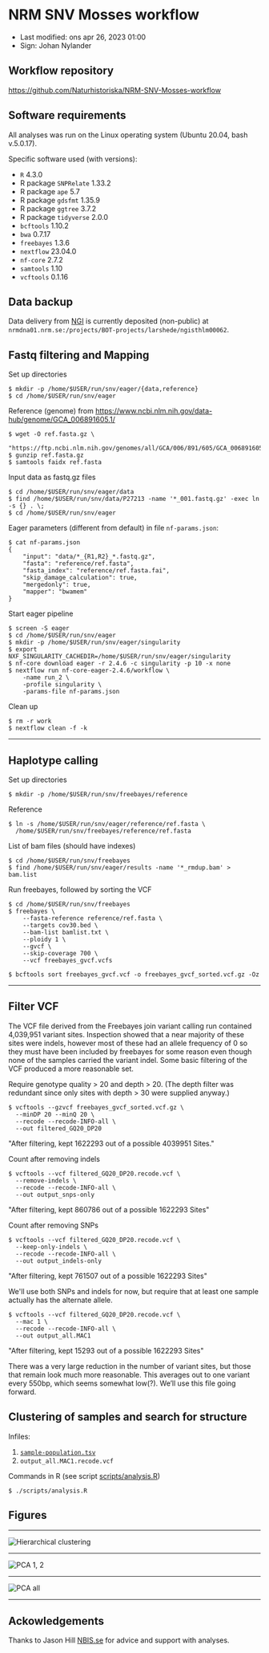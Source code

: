 # NRM SNV Mosses workflow

- Last modified: ons apr 26, 2023  01:00
- Sign: Johan Nylander

## Workflow repository

<https://github.com/Naturhistoriska/NRM-SNV-Mosses-workflow>

## Software requirements

All analyses was run on the Linux operating system (Ubuntu 20.04, bash v.5.0.17).

Specific software used (with versions):

- `R` 4.3.0
- R package `SNPRelate` 1.33.2
- R package `ape` 5.7
- R package `gdsfmt` 1.35.9
- R package `ggtree` 3.7.2
- R package `tidyverse` 2.0.0
- `bcftools` 1.10.2
- `bwa` 0.7.17
- `freebayes` 1.3.6
- `nextflow` 23.04.0
- `nf-core` 2.7.2
- `samtools` 1.10
- `vcftools` 0.1.16

## Data backup

Data delivery from [NGI](https://www.scilifelab.se/units/ngi/) is currently
deposited (non-public) at
`nrmdna01.nrm.se:/projects/BOT-projects/larshede/ngisthlm00062`.

## Fastq filtering and Mapping

Set up directories

    $ mkdir -p /home/$USER/run/snv/eager/{data,reference}
    $ cd /home/$USER/run/snv/eager

Reference (genome) from
<https://www.ncbi.nlm.nih.gov/data-hub/genome/GCA_006891605.1/>

    $ wget -O ref.fasta.gz \ 
      "https://ftp.ncbi.nlm.nih.gov/genomes/all/GCA/006/891/605/GCA_006891605.1_SU_Pschr_1.0/GCA_006891605.1_SU_Pschr_1.0_genomic.fna.gz"
    $ gunzip ref.fasta.gz
    $ samtools faidx ref.fasta

Input data as fastq.gz files

    $ cd /home/$USER/run/snv/eager/data
    $ find /home/$USER/run/snv/data/P27213 -name '*_001.fastq.gz' -exec ln -s {} . \;
    $ cd /home/$USER/run/snv/eager

Eager parameters (different from default) in file `nf-params.json`:

    $ cat nf-params.json
    {
        "input": "data/*_{R1,R2}_*.fastq.gz",
        "fasta": "reference/ref.fasta",
        "fasta_index": "reference/ref.fasta.fai",
        "skip_damage_calculation": true,
        "mergedonly": true,
        "mapper": "bwamem"
    }

Start eager pipeline

    $ screen -S eager
    $ cd /home/$USER/run/snv/eager
    $ mkdir -p /home/$USER/run/snv/eager/singularity
    $ export NXF_SINGULARITY_CACHEDIR=/home/$USER/run/snv/eager/singularity
    $ nf-core download eager -r 2.4.6 -c singularity -p 10 -x none
    $ nextflow run nf-core-eager-2.4.6/workflow \
        -name run_2 \
        -profile singularity \
        -params-file nf-params.json

Clean up

    $ rm -r work
    $ nextflow clean -f -k

---

## Haplotype calling

Set up directories

    $ mkdir -p /home/$USER/run/snv/freebayes/reference

Reference

    $ ln -s /home/$USER/run/snv/eager/reference/ref.fasta \
      /home/$USER/run/snv/freebayes/reference/ref.fasta

List of bam files (should have indexes)

    $ cd /home/$USER/run/snv/freebayes
    $ find /home/$USER/run/snv/eager/results -name '*_rmdup.bam' > bam.list

Run freebayes, followed by sorting the VCF

    $ cd /home/$USER/run/snv/freebayes
    $ freebayes \
        --fasta-reference reference/ref.fasta \
        --targets cov30.bed \
        --bam-list bamlist.txt \
        --ploidy 1 \
        --gvcf \
        --skip-coverage 700 \
        --vcf freebayes_gvcf.vcfs

    $ bcftools sort freebayes_gvcf.vcf -o freebayes_gvcf_sorted.vcf.gz -Oz

---

## Filter VCF

The VCF file derived from the Freebayes join variant calling run contained
4,039,951 variant sites. Inspection showed that a near majority of these sites
were indels, however most of these had an allele frequency of 0 so they must
have been included by freebayes for some reason even though none of the samples
carried the variant indel. Some basic filtering of the VCF produced a more
reasonable set.

Require genotype quality > 20 and depth > 20. (The depth filter was redundant
since only sites with depth > 30 were supplied anyway.)

    $ vcftools --gzvcf freebayes_gvcf_sorted.vcf.gz \
      --minDP 20 --minQ 20 \
      --recode --recode-INFO-all \
      --out filtered_GQ20_DP20

"After filtering, kept 1622293 out of a possible 4039951 Sites."

Count after removing indels

    $ vcftools --vcf filtered_GQ20_DP20.recode.vcf \
      --remove-indels \
      --recode --recode-INFO-all \
      --out output_snps-only

"After filtering, kept 860786 out of a possible 1622293 Sites"

Count after removing SNPs

    $ vcftools --vcf filtered_GQ20_DP20.recode.vcf \
      --keep-only-indels \
      --recode --recode-INFO-all \
      --out output_indels-only

"After filtering, kept 761507 out of a possible 1622293 Sites"

We'll use both SNPs and indels for now, but require that at least one sample
actually has the alternate allele.

    $ vcftools --vcf filtered_GQ20_DP20.recode.vcf \
      --mac 1 \
      --recode --recode-INFO-all \
      --out output_all.MAC1

"After filtering, kept 15293 out of a possible 1622293 Sites"

There was a very large reduction in the number of variant sites, but those that
remain look much more reasonable. This averages out to one variant every 550bp,
which seems somewhat low(?). We’ll use this file going forward.


## Clustering of samples and search for structure

Infiles:

1. [`sample-population.tsv`](data/sample-population.tsv)
2. `output_all.MAC1.recode.vcf`

Commands in R (see script [scripts/analysis.R](scripts/analysis.R))

    $ ./scripts/analysis.R

## Figures

---

![Hierarchical clustering](img/clustering.png)

---

![PCA 1, 2](img/pca_12.png)

---

![PCA all](img/pca_all.png)

---

## Ackowledgements

Thanks to Jason Hill [NBIS.se](https://nbis.se/about/staff/jason-hill/) for
advice and support with analyses.

